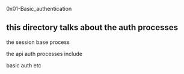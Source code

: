 0x01-Basic_authentication

## this directory talks about the auth processes
the session base process

the api auth processes include

basic auth etc